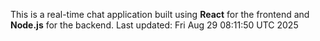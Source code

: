 This is a real-time chat application built using **React** for the frontend and **Node.js** for the backend.
Last updated: Fri Aug 29 08:11:50 UTC 2025
